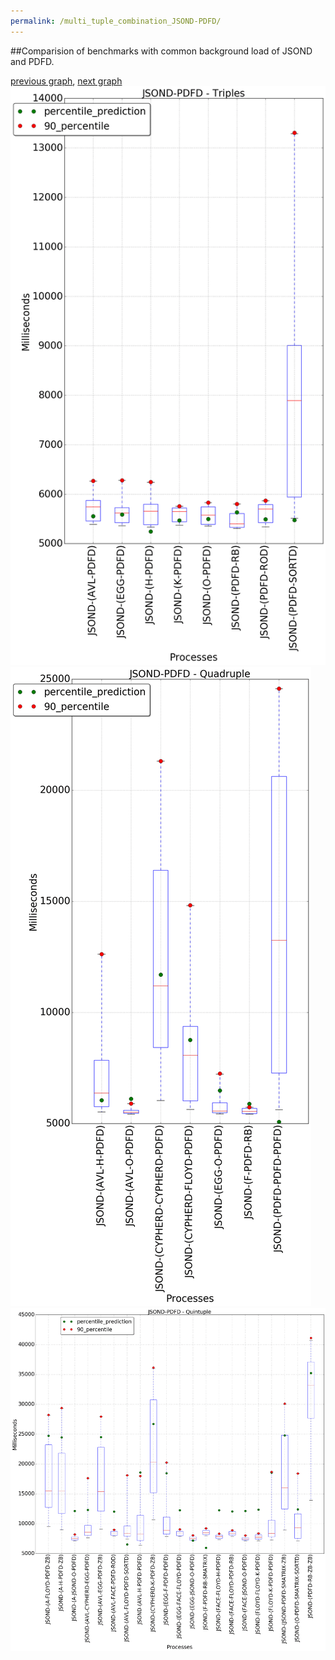 ```yaml
---
permalink: /multi_tuple_combination_JSOND-PDFD/
---
```


##Comparision of benchmarks with common background load of JSOND and PDFD.

[previous graph](../multi_tuple_combination_JSOND-O/), [next graph](../multi_tuple_combination_JSOND-RB/)
![graph figure](./images/triple/JSOND/JSOND-PDFD_box.png)![graph figure](./images/quadruple/JSOND/JSOND-PDFD_box.png)![graph figure](./images/quintuple/JSOND/JSOND-PDFD_box.png)